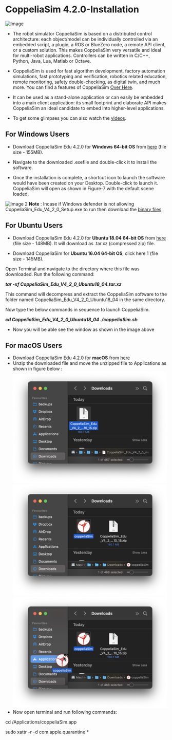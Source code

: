 # CoppeliaSim 4.2.0-Installation
![Image](https://www.coppeliarobotics.com/images/a.jpg)
 
- The robot simulator CoppeliaSim is based on a distributed control architecture: each object/model can be individually controlled via an embedded script, a plugin, a ROS or BlueZero node, a remote API client, or a custom solution. This makes CoppeliaSim very versatile and ideal for multi-robot applications. Controllers can be written in C/C++, Python, Java, Lua, Matlab or Octave.

- CoppeliaSim is used for fast algorithm development, factory automation simulations, fast prototyping and verification, robotics related education, remote monitoring, safety double-checking, as digital twin, and much more. You can find a features of CoppeliaSim [Over Here](https://www.coppeliarobotics.com/features).

- It can be used as a stand-alone application or can easily be embedded into a main client application: its small footprint and elaborate API makes CoppeliaSim an ideal candidate to embed into higher-level applications.
- To get some glimpses you can also watch the [videos](https://coppeliarobotics.com/videos).

## For Windows Users 
- Download CoppeliaSim Edu 4.2.0 for **Windows 64-bit OS** from [here](https://www.coppeliarobotics.com/files/CoppeliaSim_Edu_V4_2_0_Setup.exe) (file size - 155MB).

- Navigate to the downloaded .exefile and double-click it to install the software.

- Once the installation is complete, a shortcut icon to launch the software would have been created on your Desktop. Double-click to launch it. CoppeliaSim will open as shown in Figure-7 with the default scene loaded.

![Image 2](https://raw.githubusercontent.com/kalindkaria/typora-md-assets/master/maze_bot/assets/task_0/sw_install/windows/13_CoppeliaSim_first_launch.png)
**Note** : Incase if Windows defender is not allowing CoppeliaSim_Edu_V4_2_0_Setup.exe to run then download the [binary files](https://www.coppeliarobotics.com/files/CoppeliaSim_Edu_V4_2_0_Win.zip) 

## For Ubuntu Users

- Download CoppeliaSim Edu 4.2.0 for **Ubuntu 18.04 64-bit OS** from [here](https://www.coppeliarobotics.com/files/CoppeliaSim_Edu_V4_2_0_Ubuntu18_04.tar.xz) (file size - 148MB). It will download as .tar.xz (compressed zip) file.

- Download CoppeliaSim for **Ubuntu 16.04 64-bit OS**, click here 1 (file size - 145MB).

Open Terminal and navigate to the directory where this file was downloaded. Run the following command:

***tar -xf CoppeliaSim_Edu_V4_2_0_Ubuntu18_04.tar.xz***

This command will decompress and extract the CoppeliaSim software to the folder named CoppeliaSim_Edu_V4_2_0_Ubuntu18_04 in the same directory.

Now type the below commands in sequence to launch CoppeliaSim.

***cd CoppeliaSim_Edu_V4_2_0_Ubuntu18_04
./coppeliaSim.sh***

- Now you will be able see the window as shown in the image above

## For macOS Users

- Download CoppeliaSim Edu 4.2.0 for **macOS** from [here](https://www.coppeliarobotics.com/files/CoppeliaSim_Edu_V4_2_0_macOS10_15.zip)
- Unzip the downloaded file and move the unzipped file to Applications as shown in figure below :
![Image 3](https://raw.githubusercontent.com/saurabhcosmos/milkyway/main/images/cop1.png) ![image](https://raw.githubusercontent.com/saurabhcosmos/milkyway/main/images/cop2.png)
![Image 4](https://raw.githubusercontent.com/saurabhcosmos/milkyway/main/images/cop4.png)
- Now open terminal and run following commands:

cd /Applications/coppeliaSim.app

sudo xattr -r -d com.apple.quarantine * 


